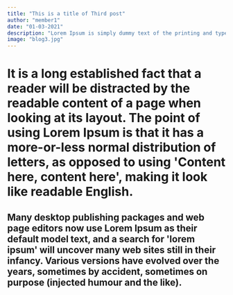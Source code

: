 ```yaml
---
title: "This is a title of Third post"
author: "member1"
date: "01-03-2021"
description: "Lorem Ipsum is simply dummy text of the printing and typesetting industry. Lorem Ipsum has been the industry's standard dummy text ever since the 1500s, "
image: "blog3.jpg"
---
```


# It is a long established fact that a reader will be distracted by the readable content of a page when looking at its layout. The point of using Lorem Ipsum is that it has a more-or-less normal distribution of letters, as opposed to using 'Content here, content here', making it look like readable English. 

## Many desktop publishing packages and web page editors now use Lorem Ipsum as their default model text, and a search for 'lorem ipsum' will uncover many web sites still in their infancy. Various versions have evolved over the years, sometimes by accident, sometimes on purpose (injected humour and the like).